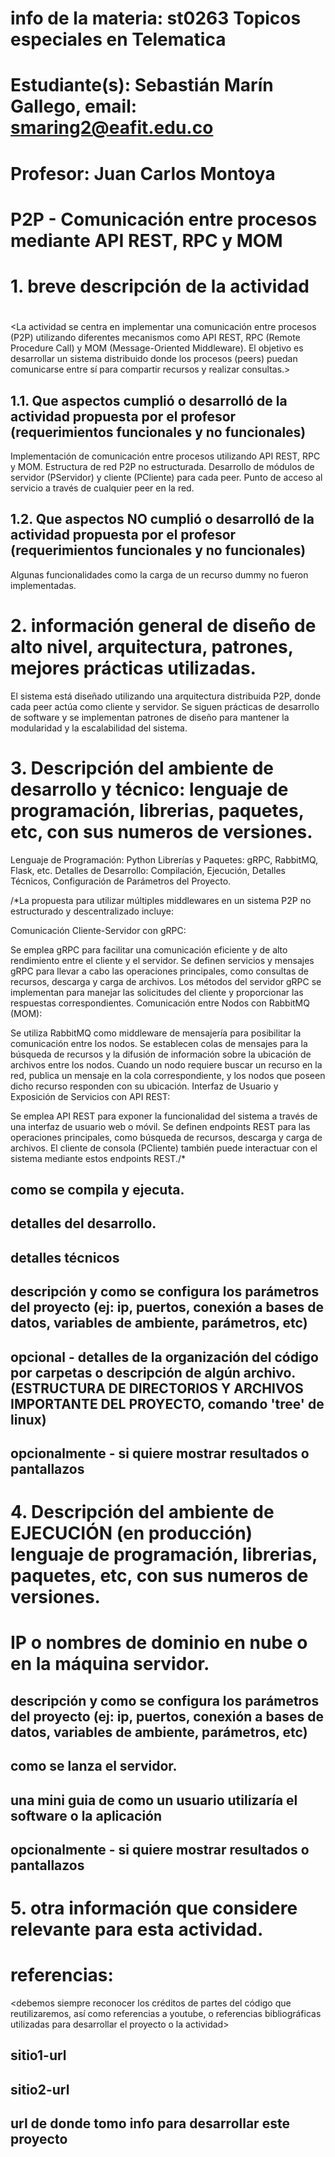 # info de la materia: st0263 Topicos especiales en Telematica
#
# Estudiante(s): Sebastián Marín Gallego, email: smaring2@eafit.edu.co
#
# Profesor: Juan Carlos Montoya
#
# P2P - Comunicación entre procesos mediante API REST, RPC y MOM
#
# 1. breve descripción de la actividad
#
<La actividad se centra en implementar una comunicación entre procesos (P2P) utilizando diferentes mecanismos como API REST, RPC (Remote Procedure Call) y MOM (Message-Oriented Middleware). El objetivo es desarrollar un sistema distribuido donde los procesos (peers) puedan comunicarse entre sí para compartir recursos y realizar consultas.>
## 1.1. Que aspectos cumplió o desarrolló de la actividad propuesta por el profesor (requerimientos funcionales y no funcionales)
Implementación de comunicación entre procesos utilizando API REST, RPC y MOM.
Estructura de red P2P no estructurada.
Desarrollo de módulos de servidor (PServidor) y cliente (PCliente) para cada peer.
Punto de acceso al servicio a través de cualquier peer en la red.
## 1.2. Que aspectos NO cumplió o desarrolló de la actividad propuesta por el profesor (requerimientos funcionales y no funcionales)
Algunas funcionalidades como la carga de un recurso dummy no fueron implementadas.
# 2. información general de diseño de alto nivel, arquitectura, patrones, mejores prácticas utilizadas.
El sistema está diseñado utilizando una arquitectura distribuida P2P, donde cada peer actúa como cliente y servidor. Se siguen prácticas de desarrollo de software y se implementan patrones de diseño para mantener la modularidad y la escalabilidad del sistema.
# 3. Descripción del ambiente de desarrollo y técnico: lenguaje de programación, librerias, paquetes, etc, con sus numeros de versiones.
Lenguaje de Programación: Python
Librerías y Paquetes: gRPC, RabbitMQ, Flask, etc.
Detalles de Desarrollo: Compilación, Ejecución, Detalles Técnicos, Configuración de Parámetros del Proyecto.

/*La propuesta para utilizar múltiples middlewares en un sistema P2P no estructurado y descentralizado incluye:

Comunicación Cliente-Servidor con gRPC:

Se emplea gRPC para facilitar una comunicación eficiente y de alto rendimiento entre el cliente y el servidor.
Se definen servicios y mensajes gRPC para llevar a cabo las operaciones principales, como consultas de recursos, descarga y carga de archivos.
Los métodos del servidor gRPC se implementan para manejar las solicitudes del cliente y proporcionar las respuestas correspondientes.
Comunicación entre Nodos con RabbitMQ (MOM):

Se utiliza RabbitMQ como middleware de mensajería para posibilitar la comunicación entre los nodos.
Se establecen colas de mensajes para la búsqueda de recursos y la difusión de información sobre la ubicación de archivos entre los nodos.
Cuando un nodo requiere buscar un recurso en la red, publica un mensaje en la cola correspondiente, y los nodos que poseen dicho recurso responden con su ubicación.
Interfaz de Usuario y Exposición de Servicios con API REST:

Se emplea API REST para exponer la funcionalidad del sistema a través de una interfaz de usuario web o móvil.
Se definen endpoints REST para las operaciones principales, como búsqueda de recursos, descarga y carga de archivos.
El cliente de consola (PCliente) también puede interactuar con el sistema mediante estos endpoints REST./*
## como se compila y ejecuta.
## detalles del desarrollo.
## detalles técnicos
## descripción y como se configura los parámetros del proyecto (ej: ip, puertos, conexión a bases de datos, variables de ambiente, parámetros, etc)
## opcional - detalles de la organización del código por carpetas o descripción de algún archivo. (ESTRUCTURA DE DIRECTORIOS Y ARCHIVOS IMPORTANTE DEL PROYECTO, comando 'tree' de linux)
## 
## opcionalmente - si quiere mostrar resultados o pantallazos 

# 4. Descripción del ambiente de EJECUCIÓN (en producción) lenguaje de programación, librerias, paquetes, etc, con sus numeros de versiones.

# IP o nombres de dominio en nube o en la máquina servidor.

## descripción y como se configura los parámetros del proyecto (ej: ip, puertos, conexión a bases de datos, variables de ambiente, parámetros, etc)

## como se lanza el servidor.

## una mini guia de como un usuario utilizaría el software o la aplicación

## opcionalmente - si quiere mostrar resultados o pantallazos 

# 5. otra información que considere relevante para esta actividad.

# referencias:
<debemos siempre reconocer los créditos de partes del código que reutilizaremos, así como referencias a youtube, o referencias bibliográficas utilizadas para desarrollar el proyecto o la actividad>
## sitio1-url 
## sitio2-url
## url de donde tomo info para desarrollar este proyecto
